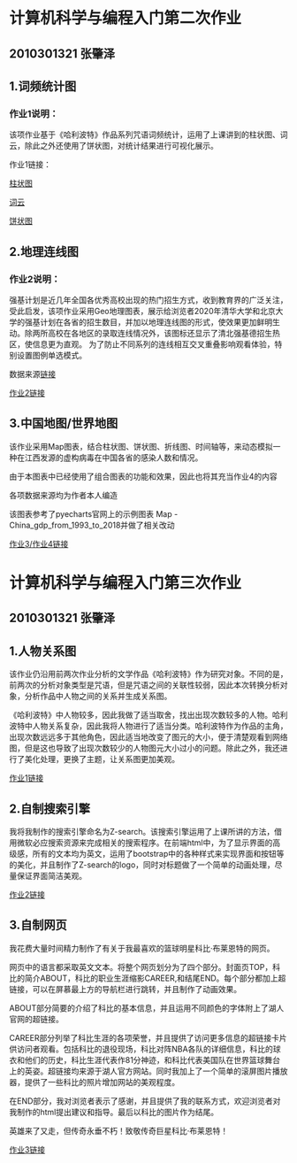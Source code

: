 # 计算机科学与编程入门第二次作业
## 2010301321 张肇泽
## 1.词频统计图
### 作业1说明：
  该项作业基于《哈利波特》作品系列咒语词频统计，运用了上课讲到的柱状图、词云，除此之外还使用了饼状图，对统计结果进行可视化展示。
  
  作业1链接：
  
[柱状图](https://zzz1031.github.io/spell_bar.html)

[词云](https://zzz1031.github.io/哈利波特-咒语词云.html)

[饼状图](https://zzz1031.github.io/spell_pie.html)

## 2.地理连线图
### 作业2说明：
  强基计划是近几年全国各优秀高校出现的热门招生方式，收到教育界的广泛关注，受此启发，该项作业采用Geo地理图表，展示给浏览者2020年清华大学和北京大学的强基计划在各省的招生数目，并加以地理连线图的形式，使效果更加鲜明生动。除两所高校在各地区的录取连线情况外，该图标还显示了清北强基德招生热区，使信息更为直观。
  为了防止不同系列的连线相互交叉重叠影响观看体验，特别设置图例单选模式。
  
  数据来源[链接](https://jiaoyu.tianqijun.com/pc/doc/42425.html)
  
  [作业2链接](https://zzz1031.github.io/THU_PKU_admission.html)

## 3.中国地图/世界地图
  该作业采用Map图表，结合柱状图、饼状图、折线图、时间轴等，来动态模拟一种在江西发源的虚构病毒在中国各省的感染人数和情况。
  
  由于本图表中已经使用了组合图表的功能和效果，因此也将其充当作业4的内容
  
  各项数据来源均为作者本人编造
  
  该图表参考了pyecharts官网上的示例图表 Map - China_gdp_from_1993_to_2018并做了相关改动
  
[作业3/作业4链接](https://zzz1031.github.io/model_virus_spread.html)

# 计算机科学与编程入门第三次作业
## 2010301321 张肇泽
## 1.人物关系图
  该作业仍沿用前两次作业分析的文学作品《哈利波特》作为研究对象。不同的是，前两次的分析对象类型是咒语，但是咒语之间的关联性较弱，因此本次转换分析对象，分析作品中人物之间的关系并生成关系图。
  
  《哈利波特》中人物较多，因此我做了适当取舍，找出出现次数较多的人物。哈利波特中人物关系复杂，因此我将人物进行了适当分类。哈利波特作为作品的主角，出现次数远远多于其他角色，因此适当地改变了图元的大小，便于清楚观看到网络图，但是这也导致了出现次数较少的人物图元大小过小的问题。除此之外，我还进行了美化处理，更换了主题，让关系图更加美观。
  
  [作业1链接](https://zzz1031.github.io/关系图-哈利波特.html)
  

## 2.自制搜索引擎
  我将我制作的搜索引擎命名为Z-search。该搜索引擎运用了上课所讲的方法，借用微软必应搜索资源来完成相关的搜索程序。在前端html中，为了显示界面的高级感，所有的文本均为英文，运用了bootstrap中的各种样式来实现界面和按钮等的美化，并且制作了Z-search的logo，同时对标题做了一个简单的动画处理，尽量保证界面简洁美观。
  
  [作业2链接](https://zzz1031.github.io/2/assets/z-search.html)

## 3.自制网页
  我花费大量时间精力制作了有关于我最喜欢的篮球明星科比·布莱恩特的网页。
  
  网页中的语言都采取英文文本。将整个网页划分为了四个部分。封面页TOP，科比的简介ABOUT，科比的职业生涯缩影CAREER,和结尾END。每个部分都加上超链接，可以在屏慕最上方的导航栏进行跳转，并且制作了动画效果。
  
  ABOUT部分简要的介绍了科比的基本信息，并且运用不同颜色的字体附上了湖人官网的超链接。
  
  CAREER部分列举了科比生涯的各项荣誉，并且提供了访问更多信息的超链接卡片供访问者观看。包括科比的退役现场，科比对阵NBA各队的详细信息，科比的球衣和他们的历史，科比生涯代表作81分神迹，和科比代表美国队在世界篮球舞台上的英姿。超链接均来源于湖人官方网站。同时我加上了一个简单的滚屏图片播放器，提供了一些科比的照片增加网站的美观程度。
  
  在END部分，我对浏览者表示了感谢，并且提供了我的联系方式，欢迎浏览者对我制作的html提出建议和指导。最后以科比的图片作为结尾。
  
  英雄来了又走，但传奇永垂不朽！致敬传奇巨星科比·布莱恩特！
  
  [作业3链接](https://zzz1031.github.io/kobe.html)
  
  
  



